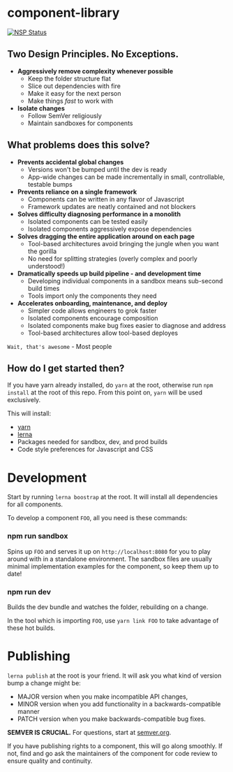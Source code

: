 # component-library

[![NSP Status](https://nodesecurity.io/orgs/nyx/projects/daca1adf-9fc6-42fa-9186-5fb81d5cf9c6/badge)](https://nodesecurity.io/orgs/nyx/projects/daca1adf-9fc6-42fa-9186-5fb81d5cf9c6)

## Two Design Principles. No Exceptions.
- **Aggressively remove complexity whenever possible**
	- Keep the folder structure flat
	- Slice out dependencies with fire
	- Make it easy for the next person
	- Make things *fast* to work with
- **Isolate changes**
	- Follow SemVer religiously
	- Maintain sandboxes for components

## What problems does this solve?

- **Prevents accidental global changes**
  - Versions won't be bumped until the dev is ready
  - App-wide changes can be made incrementally in small, controllable, testable bumps
- **Prevents reliance on a single framework**
  - Components can be written in any flavor of Javascript
  - Framework updates are neatly contained and not blockers
- **Solves difficulty diagnosing performance in a monolith**
  - Isolated components can be tested easily
  - Isolated components aggressively expose dependencies
- **Solves dragging the entire application around on each page**
  - Tool-based architectures avoid bringing the jungle when you want the gorilla
  - No need for splitting strategies (overly complex and poorly understood!)
- **Dramatically speeds up build pipeline - and development time**
  - Developing individual components in a sandbox means sub-second build times
  - Tools import only the components they need
- **Accelerates onboarding, maintenance, and deploy**
  - Simpler code allows engineers to grok faster
  - Isolated components encourage composition
  - Isolated components make bug fixes easier to diagnose and address
  - Tool-based architectures allow tool-based deployes

`Wait, that's awesome` - Most people

## How do I get started then?
If you have yarn already installed, do `yarn` at the root, otherwise run `npm install` at the root of this repo.  From this point on, `yarn` will be used exclusively.

This will install:
- [yarn](https://yarnpkg.com/en/)
- [lerna](https://lernajs.io/)
- Packages needed for sandbox, dev, and prod builds
- Code style preferences for Javascript and CSS

# Development

Start by running `lerna boostrap` at the root. It will install all dependencies for all components.

To develop a component `FOO`, all you need is these commands:

### npm run sandbox

Spins up `FOO` and serves it up on `http://localhost:8080` for you to play around with in a standalone environment. The sandbox files are usually minimal implementation examples for the component, so keep them up to date!

### npm run dev

Builds the dev bundle and watches the folder, rebuilding on a change.

In the tool which is importing `FOO`, use `yarn link FOO` to take advantage of these hot builds.


# Publishing

`lerna publish` at the root is your friend. It will ask you what kind of version bump a change might be:

- MAJOR version when you make incompatible API changes,
- MINOR version when you add functionality in a backwards-compatible manner
- PATCH version when you make backwards-compatible bug fixes.

**SEMVER IS CRUCIAL.** For questions, start at [semver.org](http://semver.org/).

If you have publishing rights to a component, this will go along smoothly. If not, find and go ask the maintainers of the component for code review to ensure quality and continuity.
